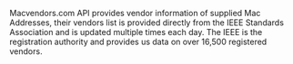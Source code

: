 Macvendors.com API provides vendor information of supplied Mac Addresses, their vendors list is provided directly from the IEEE Standards Association and is updated multiple times each day. The IEEE is the registration authority and provides us data on over 16,500 registered vendors.
